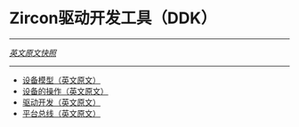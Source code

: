 <!---
# Zircon Driver Development Kit
--->
# Zircon驱动开发工具（DDK）
---

[*英文原文快照*](https://github.com/fuchsia-mirror/zircon/blob/3adf3875541d28ad944637f753f8e454fa91dceb/docs/ddk/overview.md)

---

* [设备模型（英文原文）](https://github.com/fuchsia-mirror/zircon/blob/3adf3875541d28ad944637f753f8e454fa91dceb/docs/ddk/device-model.md)
* [设备的操作（英文原文）](https://github.com/fuchsia-mirror/zircon/blob/3adf3875541d28ad944637f753f8e454fa91dceb/docs/ddk/device-ops.md)
* [驱动开发（英文原文）](https://github.com/fuchsia-mirror/zircon/blob/3adf3875541d28ad944637f753f8e454fa91dceb/docs/ddk/driver-development.md)
* [平台总线（英文原文）](https://github.com/fuchsia-mirror/zircon/blob/3adf3875541d28ad944637f753f8e454fa91dceb/docs/ddk/platform-bus.md)
